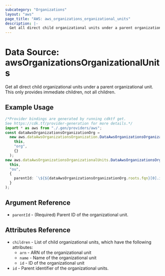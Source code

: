```yaml
---
subcategory: "Organizations"
layout: "aws"
page_title: "AWS: aws_organizations_organizational_units"
description: |-
  Get all direct child organizational units under a parent organizational unit. This only provides immediate children, not all children
---
```


# Data Source: awsOrganizationsOrganizationalUnits

Get all direct child organizational units under a parent organizational unit. This only provides immediate children, not all children.

## Example Usage

```typescript
/*Provider bindings are generated by running cdktf get.
See https://cdk.tf/provider-generation for more details.*/
import * as aws from "./.gen/providers/aws";
const dataAwsOrganizationsOrganizationOrg =
  new aws.dataAwsOrganizationsOrganization.DataAwsOrganizationsOrganization(
    this,
    "org",
    {}
  );
new aws.dataAwsOrganizationsOrganizationalUnits.DataAwsOrganizationsOrganizationalUnits(
  this,
  "ou",
  {
    parentId: `\${${dataAwsOrganizationsOrganizationOrg.roots.fqn}[0].id}`,
  }
);

```

## Argument Reference

* `parentId` - (Required) Parent ID of the organizational unit.

## Attributes Reference

* `children` - List of child organizational units, which have the following attributes:
  * `arn` - ARN of the organizational unit
  * `name` - Name of the organizational unit
  * `id` - ID of the organizational unit
* `id` - Parent identifier of the organizational units.
